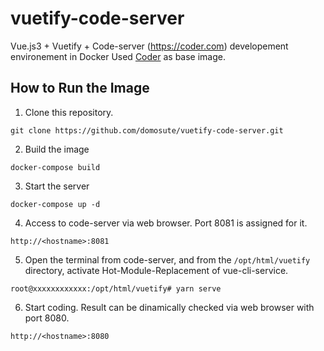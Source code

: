 # vuetify-code-server
Vue.js3 + Vuetify + Code-server (https://coder.com) developement environement in Docker
Used [Coder](https://coder.com) as base image.

How to Run the Image
------------
1. Clone this repository.
```
git clone https://github.com/domosute/vuetify-code-server.git
```
2. Build the image
```
docker-compose build
```
3. Start the server
```
docker-compose up -d
```
4. Access to code-server via web browser. Port 8081 is assigned for it.
```
http://<hostname>:8081
```
5. Open the terminal from code-server, and from the `/opt/html/vuetify` directory, activate Hot-Module-Replacement of vue-cli-service.
```
root@xxxxxxxxxxxx:/opt/html/vuetify# yarn serve
```
6. Start coding. Result can be dinamically checked via web browser with port 8080.
```
http://<hostname>:8080
```

